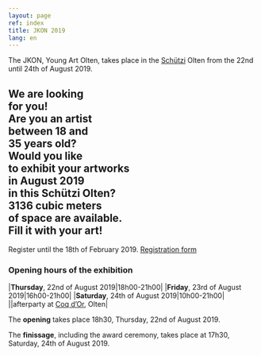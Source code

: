 ```yaml
---
layout: page
ref: index
title: JKON 2019
lang: en
---
```


The JKON, Young Art Olten, takes place in the [Schützi](https://schuetzi.ch/) Olten from the 22nd until 24th of August 2019.

## We are looking<br>for you!<br>Are you an artist<br>between 18 and<br>35 years old?<br>Would you like<br>to exhibit your artworks<br>in August 2019<br>in this Schützi Olten?<br>3136 cubic meters<br>of space are available.<br>Fill it with your art!
Register until the 18th of February 2019. [Registration form](/call-for-artists.en.html)

### Opening hours of the exhibition

|__Thursday__, 22nd of August 2019|18h00-21h00|
|__Friday__, 23rd of August 2019|16h00-21h00|
|__Saturday__, 24th of August 2019|10h00-21h00|
||afterparty at [Coq d’Or](http://coq-d-or.ch/), Olten|

The __opening__ takes place 18h30, Thursday, 22nd of August 2019. 

The __finissage__, including the award ceremony, takes place at 17h30, Saturday, 24th of August 2019. 
